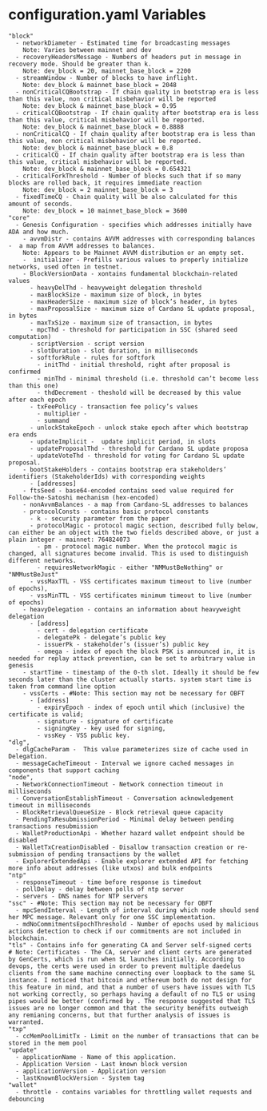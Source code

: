 # configuration.yaml Variables

    "block"
      - networkDiameter - Estimated time for broadcasting messages
        Note: Varies between mainnet and dev
      - recoveryHeadersMessage - Numbers of headers put in message in recovery mode. Should be greater than k.
        Note: dev_block = 20, mainnet_base_block = 2200
      - streamWindow - Number of blocks to have inflight.
        Note: dev_block & mainnet_base_block = 2048
      - nonCriticalCQBootstrap - If chain quality in bootstrap era is less than this value, non critical misbehavior will be reported
        Note: dev_block & mainnet_base_block = 0.95
      - criticalCQBootstrap - If chain quality after bootstrap era is less than this value, critical misbehavior will be reported.
        Note: dev_block & mainnet_base_block = 0.8888
      - nonCriticalCQ - If chain quality after bootstrap era is less than this value, non critical misbehavior will be reported.
        Note: dev_block & mainnet_base_block = 0.8
      - criticalCQ - If chain quality after bootstrap era is less than this value, critical misbehavior will be reported.
        Note: dev_block & mainnet_base_block = 0.654321
      - criticalForkThreshold - Number of blocks such that if so many blocks are rolled back, it requires immediate reaction
        Note: dev_block = 2 mainnet_base_block = 3
      - fixedTimeCQ - Chain quality will be also calculated for this amount of seconds.
        Note: dev_block = 10 mainnet_base_block = 3600
    "core"
      - Genesis Configuration - specifies which addresses initially have ADA and how much.
        - avvmDistr - contains AVVM addresses with corresponding balances -  a map from AVVM addresses to balances.
        Note: Appears to be Mainnet AVVM distribution or an empty set. 
        -  initializer - Prefills various values to properly initialize networks, used often in testnet.
        - BlockVersionData - xontains fundamental blockchain-related values
          - heavyDelThd - heavyweight delegation threshold
          - maxBlockSize - maximum size of block, in bytes
          - maxHeaderSize - maximum size of block’s header, in bytes
          - maxProposalSize - maximum size of Cardano SL update proposal, in bytes
          - maxTxSize - maximum size of transaction, in bytes
          - mpcThd - threshold for participation in SSC (shared seed computation)
          - scriptVersion - script version
          - slotDuration - slot duration, in milliseconds
          - softforkRule - rules for softfork
            - initThd - initial threshold, right after proposal is confirmed
            - minThd - minimal threshold (i.e. threshold can’t become less than this one)
            - thdDecrement - theshold will be decreased by this value after each epoch
          - txFeePolicy - transaction fee policy’s values
            - multiplier - 
            - summand
          - unlockStakeEpoch - unlock stake epoch after which bootstrap era ends
          - updateImplicit -  update implicit period, in slots
          - updateProposalThd - threshold for Cardano SL update proposa
          - updateVoteThd - threshold for voting for Cardano SL update proposal.
        - bootStakeHolders - contains bootstrap era stakeholders’ identifiers (StakeholderIds) with corresponding weights
          - [addresses]
        - ftsSeed - base64-encoded contains seed value required for Follow-the-Satoshi mechanism (hex-encoded)
        - nonAvvmBalances - a map from Cardano-SL addresses to balances
        - protocolConsts - contains basic protocol constants
          - k - security parameter from the paper
          - protocolMagic - protocol magic section, described fully below, can either be an object with the two fields described above, or just a plain integer - mainnet: 764824073
            - pm - protocol magic number. When the protocol magic is changed, all signatures become invalid. This is used to distinguish different networks.
            - requiresNetworkMagic - either "NMMustBeNothing" or "NMMustBeJust"
          - vssMaxTTL - VSS certificates maximum timeout to live (number of epochs),
          - vssMinTTL - VSS certificates minimum timeout to live (number of epochs)
        - heavyDelegation - contains an information about heavyweight delegation
          - [address]
            - cert - delegation certificate
            - delegatePk - delegate’s public key
            - issuerPk - stakeholder’s (issuer’s) public key
            - omega - index of epoch the block PSK is announced in, it is needed for replay attack prevention, can be set to arbitrary value in genesis
        - startTime - timestamp of the 0-th slot. Ideally it should be few seconds later than the cluster actually starts. system start time is taken from command line option
        - vssCerts - #Note: This section may not be necessary for OBFT
          - [address]
            - expiryEpoch - index of epoch until which (inclusive) the certificate is valid;
            - signature - signature of certificate
            - signingKey - key used for signing,
            - vssKey - VSS public key.
    "dlg",
      - dlgCacheParam -  This value parameterizes size of cache used in Delegation.
      - messageCacheTimeout - Interval we ignore cached messages in components that support caching
    "node",
      - NetworkConnectionTimeout - Network connection timeout in milliseconds
      - ConversationEstablishTimeout - Conversation acknowledgement timeout in milliseconds
      - BlockRetrievalQueueSize - Block retrieval queue capacity
      - PendingTxResubmissionPeriod - Minimal delay between pending transactions resubmission
      - WalletProductionApi - Whether hazard wallet endpoint should be disabled
      - WalletTxCreationDisabled - Disallow transaction creation or re-submission of pending transactions by the wallet
      - ExplorerExtendedApi - Enable explorer extended API for fetching more info about addresses (like utxos) and bulk endpoints
    "ntp"
      - responseTimeout - time before response is timedout
      - pollDelay - delay between polls of ntp server
      - servers - DNS names for NTP servers
    "ssc" - #Note: This section may not be necessary for OBFT
      - mpcSendInterval - Length of interval during which node should send her MPC message. Relevant only for one SSC implementation.
      - mdNoCommitmentsEpochThreshold - Number of epochs used by malicious actions detection to check if our commitments are not included in blockchain.
    "tls" - Contains info for generating CA and Server self-signed certs
    # Note: Certificates - The CA, server and client certs are generated by GenCerts, which is run when SL launches initially. According to devops, the certs were used in order to prevent multiple daedelus clients from the same machine connecting over loopback to the same SL instance. I noticed that bitcoin and ethereum both do not design for this feature in mind, and that a number of users have issues with TLS not working correctly, so perhaps having a default of no TLS or using pipes would be better (confirmed by . The response suggested that TLS issues are no longer common and that the security benefits outweigh any remianing concerns, but that further analysis of issues is warranted.
    "txp"
      - ccMemPoolLimitTx - Limit on the number of transactions that can be stored in the mem pool
    "update"
      - applicationName - Name of this application.
      - Application Version - Last known block version
      - applicationVersion - Application version
      - lastKnownBlockVersion - System tag
    "wallet"
      - throttle - contains variables for throttling wallet requests and debouncing 